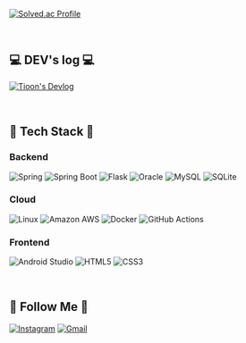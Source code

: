 

  [![Solved.ac Profile](http://mazassumnida.wtf/api/v2/generate_badge?boj=tioon74)](https://solved.ac/tioon74/)

<br>

## 💻 DEV's log 💻

[![Tioon's Devlog](https://img.shields.io/badge/Tioon's%20Devlog-FF5722?style=for-the-badge&logo=tistory&logoColor=white)](https://tioon.tistory.com/)


<br>

## 🔨 Tech Stack 🔨

### Backend

![Spring](https://img.shields.io/badge/Spring-6DB33F?style=for-the-badge&logo=spring&logoColor=white)
![Spring Boot](https://img.shields.io/badge/Spring%20Boot-6DB33F?style=for-the-badge&logo=spring-boot&logoColor=white)
![Flask](https://img.shields.io/badge/Flask-000000?style=for-the-badge&logo=flask&logoColor=white)
![Oracle](https://img.shields.io/badge/oracle-F80000?style=for-the-badge&logo=oracle&logoColor=white)
![MySQL](https://img.shields.io/badge/mysql-4479A1?style=for-the-badge&logo=mysql&logoColor=white)
![SQLite](https://img.shields.io/badge/SQLite-07405E?style=for-the-badge&logo=sqlite&logoColor=white)

### Cloud

![Linux](https://img.shields.io/badge/linux-FCC624?style=for-the-badge&logo=linux&logoColor=black)
![Amazon AWS](https://img.shields.io/badge/Amazon%20AWS-232F3E?style=for-the-badge&logo=amazon%20aws&logoColor=white)
![Docker](https://img.shields.io/badge/Docker-2496ED?style=for-the-badge&logo=docker&logoColor=white)
![GitHub Actions](https://img.shields.io/badge/GitHub%20Actions-2671E5?style=for-the-badge&logo=github-actions&logoColor=white)

### Frontend

![Android Studio](https://img.shields.io/badge/Andoid%20Studio-3DDC84?style=flat-square&logo=android%20studio&logoColor=white)
![HTML5](https://img.shields.io/badge/html5-E34F26?style=flat-square&logo=html5&logoColor=white)
![CSS3](https://img.shields.io/badge/css-1572B6?style=flat-square&logo=css3&logoColor=white)

<br>

## 🌈 Follow Me 🌈

[![Instagram](https://img.shields.io/badge/Instagram-E4405F?style=for-the-badge&logo=instagram&logoColor=white&link=https://instagram.com/ye._.chan9)](https://instagram.com/ye._.chan9)
[![Gmail](https://img.shields.io/badge/Gmail-D14836?style=for-the-badge&logo=gmail&logoColor=white&link=mailto:tioon74@gmail.com)](mailto:tioon74@gmail.com)



